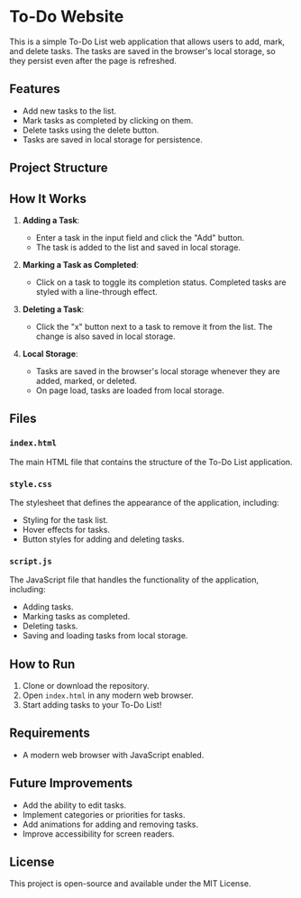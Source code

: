 # To-Do Website

This is a simple To-Do List web application that allows users to add, mark, and delete tasks. The tasks are saved in the browser's local storage, so they persist even after the page is refreshed.

## Features
- Add new tasks to the list.
- Mark tasks as completed by clicking on them.
- Delete tasks using the delete button.
- Tasks are saved in local storage for persistence.

## Project Structure
## How It Works
1. **Adding a Task**:
   - Enter a task in the input field and click the "Add" button.
   - The task is added to the list and saved in local storage.

2. **Marking a Task as Completed**:
   - Click on a task to toggle its completion status. Completed tasks are styled with a line-through effect.

3. **Deleting a Task**:
   - Click the "x" button next to a task to remove it from the list. The change is also saved in local storage.

4. **Local Storage**:
   - Tasks are saved in the browser's local storage whenever they are added, marked, or deleted.
   - On page load, tasks are loaded from local storage.

## Files
### `index.html`
The main HTML file that contains the structure of the To-Do List application.

### `style.css`
The stylesheet that defines the appearance of the application, including:
- Styling for the task list.
- Hover effects for tasks.
- Button styles for adding and deleting tasks.

### `script.js`
The JavaScript file that handles the functionality of the application, including:
- Adding tasks.
- Marking tasks as completed.
- Deleting tasks.
- Saving and loading tasks from local storage.

## How to Run
1. Clone or download the repository.
2. Open `index.html` in any modern web browser.
3. Start adding tasks to your To-Do List!

## Requirements
- A modern web browser with JavaScript enabled.

## Future Improvements
- Add the ability to edit tasks.
- Implement categories or priorities for tasks.
- Add animations for adding and removing tasks.
- Improve accessibility for screen readers.

## License
This project is open-source and available under the MIT License.